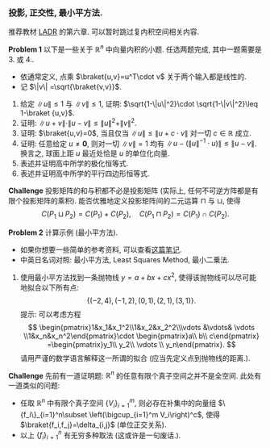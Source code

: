 ### 投影, 正交性, 最小平方法.

推荐教材 [LADR](https://linear.axler.net/LADR4e.pdf) 的第六章. 可以暂时跳过复内积空间相关内容.

<div style="page-break-after: always;"></div>

**Problem 1** 以下是一些关于 $\mathbb R^n$ 中向量内积的小题. 任选两题完成, 其中一题需要是 3. 或 4..
* 依通常定义, 点乘 $\braket{u,v}=u^T\cdot v$ 关于两个输入都是线性的.
* 记 $\|v\| =\sqrt{\braket{v,v}}$.

1. 给定 $\|u\|\leq 1$ 与 $\|v\|\leq 1$, 证明: $\sqrt{1-\|u\|^2}\cdot \sqrt{1-\|v\|^2}\leq 1-\braket {u,v}$.
2. 证明: $\|u+v\|\cdot \|u-v\|\leq \|u\|^2+\|v\|^2$.
3. 证明: $\braket{u,v}=0$, 当且仅当 $\|u\|\leq \|u+c \cdot v\|$ 对一切 $c\in \mathbb R$ 成立.
4. 证明: 任意给定 $u\neq \mathbf 0$, 则对一切 $\|v\|=1$ 均有 $\|u-(\|u\|^{-1}\cdot u)\|\leq \|u-v\|$. 换言之, 球面上距 $u$ 最近处恰是 $u$ 的单位化向量.
5. 表述并证明高中所学的极化恒等式.
6. 表述并证明高中所学的平行四边形恒等式.

<div style="page-break-after: always;"></div>

**Challenge** 投影矩阵的和与积都不必是投影矩阵 (实际上, 任何不可逆方阵都是有限个投影矩阵的乘积). 能否优雅地定义投影矩阵间的二元运算 $\sqcap$ 与 $\sqcup$, 使得
$$
C(P_1\sqcup P_2)=C(P_1)+C(P_2),\quad C(P_1\sqcap P_2)=C(P_1)\cap C(P_2).
$$

<div style="page-break-after: always;"></div>

**Problem 2** 计算示例 (最小平方法).

* 如果你想要一些简单的参考资料, 可以查看[这篇笔记](https://www.math.umd.edu/~immortal/MATH401/book/ch_least_squares.pdf).
* 中英日名词对照: 最小平方法, Least Squares Method, 最小二乗法.

1. 使用最小平方法找到一条抛物线 $y=a+bx+cx^2$, 使得该抛物线可以尽可能地拟合以下所有点:
    $$
    \{(-2,4),(-1,2),(0,1),(2,1),(3,1)\}.
    $$
    提示: 可以考虑方程
    $$
    \begin{pmatrix}1&x_1&x_1^2\\1&x_2&x_2^2\\\vdots &\vdots& \vdots \\1&x_n&x_n^2\end{pmatrix}\cdot \begin{pmatrix}a\\ b\\ c\end{pmatrix} =\begin{pmatrix}y_1\\ y_2\\ \vdots \\ y_n\end{pmatrix}.
    $$
    请用严谨的数学语言解释这一所谓的拟合 (应当先定义点到抛物线的距离.).

<div style="page-break-after: always;"></div>

**Challenge** 先前有一道证明题: $\mathbb R^n$ 的任意有限个真子空间之并不是全空间. 此处有一道类似的问题:
* 任取 $\mathbb R^n$ 中有限个真子空间 $\{V_i\}_{i=1}^m$, 则必存在补集中的向量组 $\{f_i\}_{i=1}^n\subset \left(\bigcup_{i=1}^m V_i\right)^c$, 使得 $\braket{f_i,f_j}=\delta_{i,j}$ (单位正交关系).
* 以上 $\{f_i\}_{i=1}^n$ 有无穷多种取法 (这或许是一句废话.).